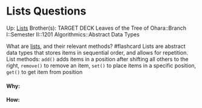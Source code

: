 # Lists Questions

Up: [Lists](lists)
Brother(s):
TARGET DECK
Leaves of the Tree of Ohara::Branch I::Semester II::1201 Algorithmics::Abstract Data Types

What are [lists](lists), and their relevant methods? #flashcard 
Lists are abstract data types that stores items in sequential order, and allows for repetition.
List methods: `add()` adds items in a position after shifting all others to the right, `remove()` to remove an item, `set()` to place items in a specific position, `get()` to get item from position
<!--ID: 1707418905479-->







































#### Why:
#### How:









